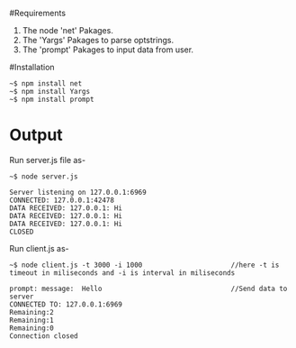 #Requirements 

1. The node 'net' Pakages.
2. The 'Yargs' Pakages to parse optstrings.
3. The 'prompt' Pakages to input data from user.
 
#Installation

```
~$ npm install net 
~$ npm install Yargs 
~$ npm install prompt

```

# Output

Run server.js file as- 

```
~$ node server.js

Server listening on 127.0.0.1:6969
CONNECTED: 127.0.0.1:42478
DATA RECEIVED: 127.0.0.1: Hi
DATA RECEIVED: 127.0.0.1: Hi
DATA RECEIVED: 127.0.0.1: Hi
CLOSED
```

Run client.js as- 

```
~$ node client.js -t 3000 -i 1000                      //here -t is timeout in miliseconds and -i is interval in miliseconds 

prompt: message:  Hello                                //Send data to server
CONNECTED TO: 127.0.0.1:6969
Remaining:2
Remaining:1
Remaining:0
Connection closed
```
